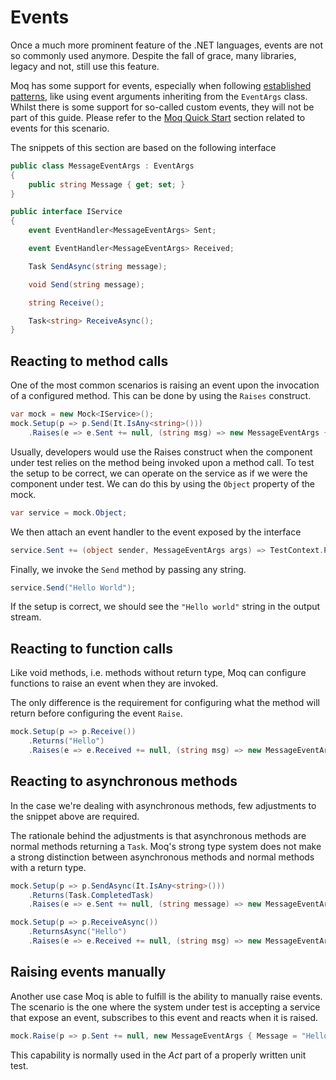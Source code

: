 # Events

Once a much more prominent feature of the .NET languages, events are not so commonly used anymore. Despite the fall of grace, many libraries, legacy and not, still use this feature.

Moq has some support for events, especially when following [established patterns](https://docs.microsoft.com/en-us/dotnet/csharp/event-pattern), like using event arguments inheriting from the `EventArgs` class. Whilst there is some support for so-called custom events, they will not be part of this guide. Please refer to the [Moq Quick Start](https://github.com/Moq/moq4/wiki/Quickstart#events) section related to events for this scenario.

The snippets of this section are based on the following interface

```csharp
public class MessageEventArgs : EventArgs
{
    public string Message { get; set; }
}

public interface IService 
{
    event EventHandler<MessageEventArgs> Sent;

    event EventHandler<MessageEventArgs> Received;

    Task SendAsync(string message);

    void Send(string message);

    string Receive();

    Task<string> ReceiveAsync();
}
```

## Reacting to method calls

One of the most common scenarios is raising an event upon the invocation of a configured method. This can be done by using the `Raises` construct.

```csharp
var mock = new Mock<IService>();
mock.Setup(p => p.Send(It.IsAny<string>()))
    .Raises(e => e.Sent += null, (string msg) => new MessageEventArgs { Message = msg });
```

Usually, developers would use the Raises construct when the component under test relies on the method being invoked upon a method call. To test the setup to be correct, we can operate on the service as if we were the component under test. We can do this by using the `Object` property of the mock.

```csharp
var service = mock.Object;
```

We then attach an event handler to the event exposed by the interface

```csharp
service.Sent += (object sender, MessageEventArgs args) => TestContext.Progress.Writeline(args.Message);
```

Finally, we invoke the `Send` method by passing any string.

```csharp
service.Send("Hello World");
```

If the setup is correct, we should see the `"Hello world"` string in the output stream.

## Reacting to function calls

Like void methods, i.e. methods without return type, Moq can configure functions to raise an event when they are invoked.

The only difference is the requirement for configuring what the method will return before configuring the event `Raise`.

```csharp
mock.Setup(p => p.Receive())
    .Returns("Hello")
    .Raises(e => e.Received += null, (string msg) => new MessageEventArgs { Message = msg });
```

## Reacting to asynchronous methods

In the case we're dealing with asynchronous methods, few adjustments to the snippet above are required.

The rationale behind the adjustments is that asynchronous methods are normal methods returning a `Task`. Moq's strong type system does not make a strong distinction between asynchronous methods and normal methods with a return type.

```csharp
mock.Setup(p => p.SendAsync(It.IsAny<string>()))
    .Returns(Task.CompletedTask)
    .Raises(e => e.Sent += null, (string message) => new MessageEventArgs { Message = message });

mock.Setup(p => p.ReceiveAsync())
    .ReturnsAsync("Hello")
    .Raises(e => e.Received += null, (string msg) => new MessageEventArgs { Message = msg });
```

## Raising events manually

Another use case Moq is able to fulfill is the ability to manually raise events. The scenario is the one where the system under test is accepting a service that expose an event, subscribes to this event and reacts when it is raised.

```csharp
mock.Raise(p => p.Sent += null, new MessageEventArgs { Message = "Hello world" });
```

This capability is normally used in the _Act_ part of a properly written unit test.

